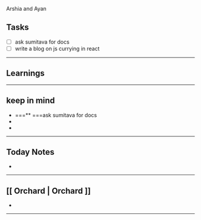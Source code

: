 Arshia and Ayan
## Tasks

- [ ]  ask sumitava for docs 
- [ ] write a blog on js currying in react

--- 

## Learnings

---
## keep in mind

* ===** ===ask sumitava for docs 
* 
* 
---
## Today Notes

- 

---

## [[ Orchard | Orchard ]]

- 

--- 
